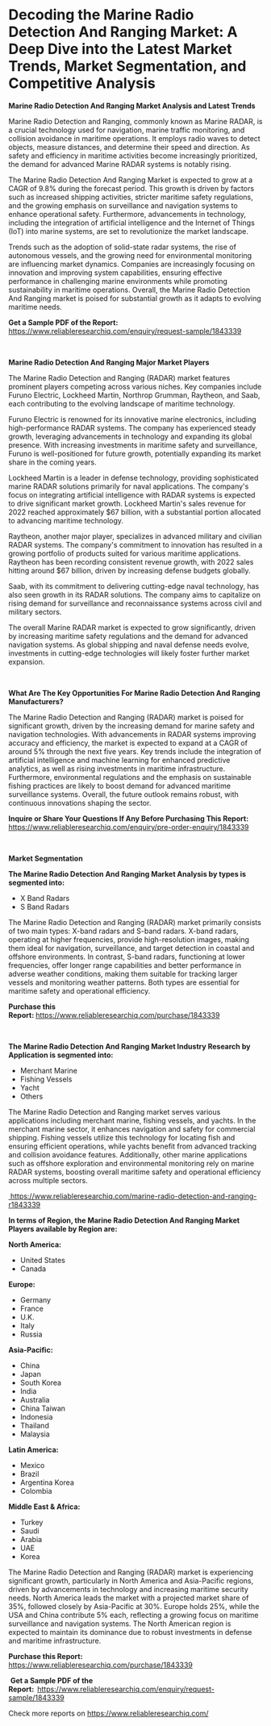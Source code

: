 <p><h1>Decoding the Marine Radio Detection And Ranging Market: A Deep Dive into the Latest Market Trends, Market Segmentation, and Competitive Analysis</h1></p><p><strong>Marine Radio Detection And Ranging Market Analysis and Latest Trends</strong></p>
<p><p>Marine Radio Detection and Ranging, commonly known as Marine RADAR, is a crucial technology used for navigation, marine traffic monitoring, and collision avoidance in maritime operations. It employs radio waves to detect objects, measure distances, and determine their speed and direction. As safety and efficiency in maritime activities become increasingly prioritized, the demand for advanced Marine RADAR systems is notably rising.</p><p>The Marine Radio Detection And Ranging Market is expected to grow at a CAGR of 9.8% during the forecast period. This growth is driven by factors such as increased shipping activities, stricter maritime safety regulations, and the growing emphasis on surveillance and navigation systems to enhance operational safety. Furthermore, advancements in technology, including the integration of artificial intelligence and the Internet of Things (IoT) into marine systems, are set to revolutionize the market landscape.</p><p>Trends such as the adoption of solid-state radar systems, the rise of autonomous vessels, and the growing need for environmental monitoring are influencing market dynamics. Companies are increasingly focusing on innovation and improving system capabilities, ensuring effective performance in challenging marine environments while promoting sustainability in maritime operations. Overall, the Marine Radio Detection And Ranging market is poised for substantial growth as it adapts to evolving maritime needs.</p></p>
<p><strong>Get a Sample PDF of the Report:&nbsp;</strong> <a href="https://www.reliableresearchiq.com/enquiry/request-sample/1843339?utm_campaign=2212&utm_medium=2&utm_source=Github&utm_content=ia&utm_term=12042025&utm_id=marine-radio-detection-and-ranging">https://www.reliableresearchiq.com/enquiry/request-sample/1843339</a></p>
<p>&nbsp;</p>
<p><strong>Marine Radio Detection And Ranging Major Market Players</strong></p>
<p><p>The Marine Radio Detection and Ranging (RADAR) market features prominent players competing across various niches. Key companies include Furuno Electric, Lockheed Martin, Northrop Grumman, Raytheon, and Saab, each contributing to the evolving landscape of maritime technology.</p><p>Furuno Electric is renowned for its innovative marine electronics, including high-performance RADAR systems. The company has experienced steady growth, leveraging advancements in technology and expanding its global presence. With increasing investments in maritime safety and surveillance, Furuno is well-positioned for future growth, potentially expanding its market share in the coming years.</p><p>Lockheed Martin is a leader in defense technology, providing sophisticated marine RADAR solutions primarily for naval applications. The company's focus on integrating artificial intelligence with RADAR systems is expected to drive significant market growth. Lockheed Martin's sales revenue for 2022 reached approximately $67 billion, with a substantial portion allocated to advancing maritime technology.</p><p>Raytheon, another major player, specializes in advanced military and civilian RADAR systems. The company's commitment to innovation has resulted in a growing portfolio of products suited for various maritime applications. Raytheon has been recording consistent revenue growth, with 2022 sales hitting around $67 billion, driven by increasing defense budgets globally.</p><p>Saab, with its commitment to delivering cutting-edge naval technology, has also seen growth in its RADAR solutions. The company aims to capitalize on rising demand for surveillance and reconnaissance systems across civil and military sectors.</p><p>The overall Marine RADAR market is expected to grow significantly, driven by increasing maritime safety regulations and the demand for advanced navigation systems. As global shipping and naval defense needs evolve, investments in cutting-edge technologies will likely foster further market expansion.</p></p>
<p>&nbsp;</p>
<p><strong>What Are The Key Opportunities For Marine Radio Detection And Ranging Manufacturers?</strong></p>
<p><p>The Marine Radio Detection and Ranging (RADAR) market is poised for significant growth, driven by the increasing demand for marine safety and navigation technologies. With advancements in RADAR systems improving accuracy and efficiency, the market is expected to expand at a CAGR of around 5% through the next five years. Key trends include the integration of artificial intelligence and machine learning for enhanced predictive analytics, as well as rising investments in maritime infrastructure. Furthermore, environmental regulations and the emphasis on sustainable fishing practices are likely to boost demand for advanced maritime surveillance systems. Overall, the future outlook remains robust, with continuous innovations shaping the sector.</p></p>
<p><strong>Inquire or Share Your Questions If Any Before Purchasing This Report:</strong> <a href="https://www.reliableresearchiq.com/enquiry/pre-order-enquiry/1843339?utm_campaign=2212&utm_medium=2&utm_source=Github&utm_content=ia&utm_term=12042025&utm_id=marine-radio-detection-and-ranging">https://www.reliableresearchiq.com/enquiry/pre-order-enquiry/1843339</a></p>
<p>&nbsp;</p>
<p><strong>Market Segmentation</strong></p>
<p><strong>The Marine Radio Detection And Ranging Market Analysis by types is segmented into:</strong></p>
<p><ul><li>X Band Radars</li><li>S Band Radars</li></ul></p>
<p><p>The Marine Radio Detection and Ranging (RADAR) market primarily consists of two main types: X-band radars and S-band radars. X-band radars, operating at higher frequencies, provide high-resolution images, making them ideal for navigation, surveillance, and target detection in coastal and offshore environments. In contrast, S-band radars, functioning at lower frequencies, offer longer range capabilities and better performance in adverse weather conditions, making them suitable for tracking larger vessels and monitoring weather patterns. Both types are essential for maritime safety and operational efficiency.</p></p>
<p><strong>Purchase this Report:&nbsp;</strong><a href="https://www.reliableresearchiq.com/purchase/1843339?utm_campaign=2212&utm_medium=2&utm_source=Github&utm_content=ia&utm_term=12042025&utm_id=marine-radio-detection-and-ranging">https://www.reliableresearchiq.com/purchase/1843339</a></p>
<p>&nbsp;</p>
<p><strong>The Marine Radio Detection And Ranging Market Industry Research by Application is segmented into:</strong></p>
<p><ul><li>Merchant Marine</li><li>Fishing Vessels</li><li>Yacht</li><li>Others</li></ul></p>
<p><p>The Marine Radio Detection and Ranging market serves various applications including merchant marine, fishing vessels, and yachts. In the merchant marine sector, it enhances navigation and safety for commercial shipping. Fishing vessels utilize this technology for locating fish and ensuring efficient operations, while yachts benefit from advanced tracking and collision avoidance features. Additionally, other marine applications such as offshore exploration and environmental monitoring rely on marine RADAR systems, boosting overall maritime safety and operational efficiency across multiple sectors.</p></p>
<p><a href="https://www.reliableresearchiq.com/marine-radio-detection-and-ranging-r1843339?utm_campaign=2212&utm_medium=2&utm_source=Github&utm_content=ia&utm_term=12042025&utm_id=marine-radio-detection-and-ranging">&nbsp;https://www.reliableresearchiq.com/marine-radio-detection-and-ranging-r1843339</a></p>
<p><strong>In terms of Region, the Marine Radio Detection And Ranging Market Players available by Region are:</strong></p>
<p>
    <p> <strong> North America: </strong>
        <ul>
            <li>United States</li>
            <li>Canada</li>
        </ul>
        </p> 
    <p> <strong> Europe: </strong>
        <ul>
            <li>Germany</li>
            <li>France</li>
            <li>U.K.</li>
            <li>Italy</li>
            <li>Russia</li>
        </ul>
        </p> 
    <p> <strong> Asia-Pacific: </strong>
        <ul>
            <li>China</li>
            <li>Japan</li>
            <li>South Korea</li>
            <li>India</li>
            <li>Australia</li>
            <li>China Taiwan</li>
            <li>Indonesia</li>
            <li>Thailand</li>
            <li>Malaysia</li>
        </ul>
        </p> 
    <p> <strong> Latin America: </strong>
        <ul>
            <li>Mexico</li>
            <li>Brazil</li>
            <li>Argentina Korea</li>
            <li>Colombia</li>
        </ul>
        </p> 
    <p> <strong> Middle East & Africa: </strong>
        <ul>
            <li>Turkey</li>
            <li>Saudi</li>
            <li>Arabia</li>
            <li>UAE</li>
            <li>Korea</li>
        </ul>
    </p>
    </p>
<p><p>The Marine Radio Detection and Ranging (RADAR) market is experiencing significant growth, particularly in North America and Asia-Pacific regions, driven by advancements in technology and increasing maritime security needs. North America leads the market with a projected market share of 35%, followed closely by Asia-Pacific at 30%. Europe holds 25%, while the USA and China contribute 5% each, reflecting a growing focus on maritime surveillance and navigation systems. The North American region is expected to maintain its dominance due to robust investments in defense and maritime infrastructure.</p></p>
<p><strong>Purchase this Report: </strong><a href="https://www.reliableresearchiq.com/purchase/1843339?utm_campaign=2212&utm_medium=2&utm_source=Github&utm_content=ia&utm_term=12042025&utm_id=marine-radio-detection-and-ranging">https://www.reliableresearchiq.com/purchase/1843339</a></p>
<p>&nbsp;<strong>Get a Sample PDF of the Report:&nbsp;&nbsp;</strong><a href="https://www.reliableresearchiq.com/enquiry/request-sample/1843339?utm_campaign=2212&utm_medium=2&utm_source=Github&utm_content=ia&utm_term=12042025&utm_id=marine-radio-detection-and-ranging">https://www.reliableresearchiq.com/enquiry/request-sample/1843339</a></p>
<p><strong></strong></p>
<p>Check more reports on <a href="https://www.reliableresearchiq.com/?utm_campaign=2212&utm_medium=2&utm_source=Github&utm_content=ia&utm_term=12042025&utm_id=marine-radio-detection-and-ranging">https://www.reliableresearchiq.com/</a></p>
